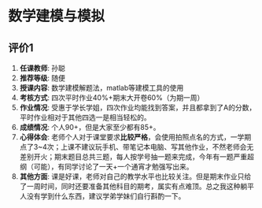 # 数学建模与模拟

## 评价1

1. **任课教师**: 孙聪
2. **推荐等级**: 随便
3. **授课内容**: 数学建模解题法，matlab等建模工具的使用
4. **考核方式**: 四次平时作业40%+期末大开卷60%（为期一周）
5. **作业情况**: 受惠于学长学姐，四次作业均能找到答案，并且都拿到了A的分数，平时作业相对于其他四选一是相当轻松的。
6. **成绩情况**: 个人90+，但是大家至少都有85+。
7. **心得体会**: 老师个人对于课堂要求**比较严格**，会使用拍照点名的方式，一学期点了3~4次；上课不建议玩手机、带笔记本电脑、写其他作业，不然老师会无差别开火；期末题目总共三题，每人按学号抽一题来完成，今年有一题严重超纲（可能），有同学讨论了一天+一个通宵才勉强写出来。
8. **其他方面**: 课是好课，老师对自己的教学水平也比较关注。但是期末作业只给了一周时间，同时还要准备其他科目的期考，属实有点难顶。总之我这种躺平人没有学到什么东西，建议学弟学妹们自行斟酌一下。

